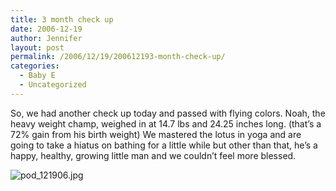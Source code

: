 ```yaml
---
title: 3 month check up
date: 2006-12-19
author: Jennifer
layout: post
permalink: /2006/12/19/200612193-month-check-up/
categories:
  - Baby E
  - Uncategorized
---
```

So, we had another check up today and passed with flying colors. Noah, the heavy weight champ, weighed in at 14.7 lbs and 24.25 inches long. (that&#8217;s a 72% gain from his birth weight) We mastered the lotus in yoga and are going to take a hiatus on bathing for a little while but other than that, he&#8217;s a happy, healthy, growing little man and we couldn&#8217;t feel more blessed.

<img id="image89" alt="pod_121906.jpg" src="http://static.squarespace.com/static/50db6bb3e4b015296cd43789/50dfa5b1e4b0dc6320e0b5ea/50dfa5b1e4b0dc6320e0b640/1166546812000/?format=original" />
